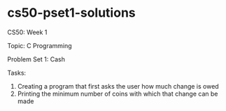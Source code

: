 # cs50-pset1-solutions

CS50: Week 1

Topic: C Programming

Problem Set 1: Cash

Tasks: 
1. Creating a program that first asks the user how much change is owed
2. Printing the minimum number of coins with which that change can be made

